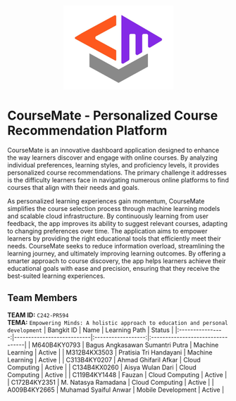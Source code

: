 <p align="center">
  <img src="./assets/CourseMateLogo.png" width="250">
</p>

# CourseMate - Personalized Course Recommendation Platform

CourseMate is an innovative dashboard application designed to enhance the way learners discover and engage with online courses. By analyzing individual preferences, learning styles, and proficiency levels, it provides personalized course recommendations. The primary challenge it addresses is the difficulty learners face in navigating numerous online platforms to find courses that align with their needs and goals. 

As personalized learning experiences gain momentum, CourseMate simplifies the course selection process through machine learning models and scalable cloud infrastructure. By continuously learning from user feedback, the app improves its ability to suggest relevant courses, adapting to changing preferences over time. The application aims to empower learners by providing the right educational tools that efficiently meet their needs. CourseMate seeks to reduce information overload, streamlining the learning journey, and ultimately improving learning outcomes. By offering a smarter approach to course discovery, the app helps learners achieve their educational goals with ease and precision, ensuring that they receive the best-suited learning experiences.

## Team Members

**TEAM ID:** `C242-PR594`  
**TEMA:** `Empowering Minds: A holistic approach to education and personal development`
| Bangkit ID       |           Name            |   Learning Path    | Status |
|:----------------:|---------------------------|:------------------:|:---------------------------------|
| M640B4KY0793      | Bagus Angkasawan Sumantri Putra  | Machine Learning   | Active |
| M312B4KX3503      | Pratisia Tri Handayani | Machine Learning   | Active |
| C313B4KY0207      | Ahmad Ghifaril Afkar | Cloud Computing    | Active |
| C134B4KX0260      | Aisya Wulan Dari | Cloud Computing    | Active |
| C119B4KY1448      | Fauzan | Cloud Computing | Active |
| C172B4KY2351      | M. Natasya Ramadana | Cloud Computing | Active |
| A009B4KY2665      | Muhamad Syaiful Anwar | Mobile Development | Active |
